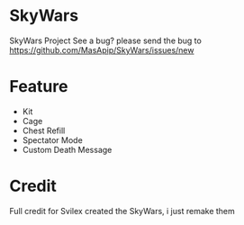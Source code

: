 # SkyWars
SkyWars Project
See a bug? please send the bug to https://github.com/MasApip/SkyWars/issues/new

# Feature
- Kit
- Cage
- Chest Refill
- Spectator Mode
- Custom Death Message

# Credit
Full credit for Svilex created the SkyWars, i just remake them

